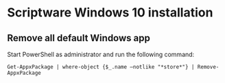 # Scriptware Windows 10 installation

## Remove all default Windows app

Start PowerShell as administrator and run the following command:

```
Get-AppxPackage | where-object {$_.name –notlike "*store*"} | Remove-AppxPackage
```